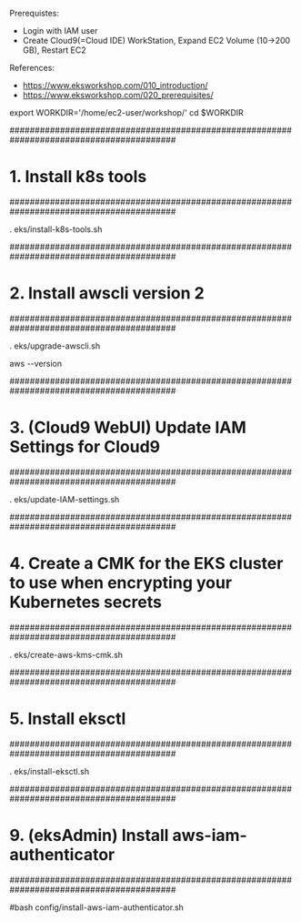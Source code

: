 Prerequistes:
- Login with IAM user
- Create Cloud9(=Cloud IDE) WorkStation, Expand EC2 Volume (10->200 GB), Restart EC2

References:
- https://www.eksworkshop.com/010_introduction/
- https://www.eksworkshop.com/020_prerequisites/

export WORKDIR='/home/ec2-user/workshop/'
cd $WORKDIR


#########################################################################################
# 1. Install k8s tools
#########################################################################################

. eks/install-k8s-tools.sh

  
#########################################################################################
# 2. Install awscli version 2
#########################################################################################

. eks/upgrade-awscli.sh

aws --version

#########################################################################################
# 3. (Cloud9 WebUI) Update IAM Settings for Cloud9
#########################################################################################

. eks/update-IAM-settings.sh


#########################################################################################
# 4. Create a CMK for the EKS cluster to use when encrypting your Kubernetes secrets
#########################################################################################

. eks/create-aws-kms-cmk.sh


#########################################################################################
# 5. Install eksctl
#########################################################################################

. eks/install-eksctl.sh



<!--#########################################################################################-->
<!--# 10. Create key pair for EC2-->
<!--#########################################################################################-->

<!--. config/create-ec2-key-pair.sh-->


<!--#########################################################################################-->
<!--# 11. Update IAM Settings for Cloud9-->
<!--#########################################################################################-->

<!--bash config/create-kms-alias.sh-->




<!--#########################################################################################-->
<!--# 2. Install Anaconda-->
<!--#########################################################################################-->

<!--bash config/install-conda.sh-->

<!--## Exit current terminal-->
<!--^D-->

<!--## Open new terminal-->

<!--#########################################################################################-->
<!--# 3. Create Virtual Environment-->
<!--#########################################################################################-->

<!--## Create virtual env - eksAdmin-->

<!--conda env create -f environment.yml-->

<!--conda env list-->
<!--# conda environments:-->
<!--#-->
<!--eksAdmin                 /home/ec2-user/.conda/envs/eksAdmin-->
<!--base                  *  /opt/conda-->

<!--#conda remove --name eksAdmin --all-->

<!--conda activate eksAdmin-->


<!--pip --version-->

<!--# Upgrade pip-->
<!--pip install --upgrade pip-->



#########################################################################################
# 9. (eksAdmin) Install aws-iam-authenticator
#########################################################################################

#bash config/install-aws-iam-authenticator.sh